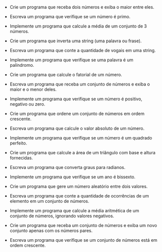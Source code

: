 * Crie um programa que receba dois números e exiba o maior entre eles.

* Escreva um programa que verifique se um número é primo.

* Implemente um programa que calcule a média de um conjunto de 3 números.

* Crie um programa que inverta uma string (uma palavra ou frase).

* Escreva um programa que conte a quantidade de vogais em uma string.

* Implemente um programa que verifique se uma palavra é um palíndromo.

* Crie um programa que calcule o fatorial de um número.

* Escreva um programa que receba um conjunto de números e exiba o maior e o menor deles.

* Implemente um programa que verifique se um número é positivo, negativo ou zero.

* Crie um programa que ordene um conjunto de números em ordem crescente.

* Escreva um programa que calcule o valor absoluto de um número.

* Implemente um programa que verifique se um número é um quadrado perfeito.

* Crie um programa que calcule a área de um triângulo com base e altura fornecidas.

* Escreva um programa que converta graus para radianos.

* Implemente um programa que verifique se um ano é bissexto.

* Crie um programa que gere um número aleatório entre dois valores.

* Escreva um programa que conte a quantidade de ocorrências de um elemento em um conjunto de números.

* Implemente um programa que calcule a média aritmética de um conjunto de números, ignorando valores negativos.

* Crie um programa que receba um conjunto de números e exiba um novo conjunto apenas com os números pares.

* Escreva um programa que verifique se um conjunto de números está em ordem crescente.
